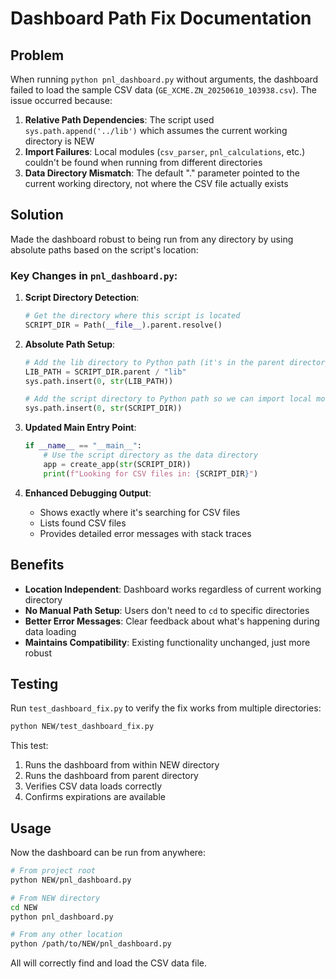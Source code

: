 # Dashboard Path Fix Documentation

## Problem
When running `python pnl_dashboard.py` without arguments, the dashboard failed to load the sample CSV data (`GE_XCME.ZN_20250610_103938.csv`). The issue occurred because:

1. **Relative Path Dependencies**: The script used `sys.path.append('../lib')` which assumes the current working directory is NEW
2. **Import Failures**: Local modules (`csv_parser`, `pnl_calculations`, etc.) couldn't be found when running from different directories
3. **Data Directory Mismatch**: The default "." parameter pointed to the current working directory, not where the CSV file actually exists

## Solution
Made the dashboard robust to being run from any directory by using absolute paths based on the script's location:

### Key Changes in `pnl_dashboard.py`:

1. **Script Directory Detection**:
   ```python
   # Get the directory where this script is located
   SCRIPT_DIR = Path(__file__).parent.resolve()
   ```

2. **Absolute Path Setup**:
   ```python
   # Add the lib directory to Python path (it's in the parent directory)
   LIB_PATH = SCRIPT_DIR.parent / "lib"
   sys.path.insert(0, str(LIB_PATH))
   
   # Add the script directory to Python path so we can import local modules
   sys.path.insert(0, str(SCRIPT_DIR))
   ```

3. **Updated Main Entry Point**:
   ```python
   if __name__ == "__main__":
       # Use the script directory as the data directory
       app = create_app(str(SCRIPT_DIR))
       print(f"Looking for CSV files in: {SCRIPT_DIR}")
   ```

4. **Enhanced Debugging Output**:
   - Shows exactly where it's searching for CSV files
   - Lists found CSV files
   - Provides detailed error messages with stack traces

## Benefits
- **Location Independent**: Dashboard works regardless of current working directory
- **No Manual Path Setup**: Users don't need to `cd` to specific directories
- **Better Error Messages**: Clear feedback about what's happening during data loading
- **Maintains Compatibility**: Existing functionality unchanged, just more robust

## Testing
Run `test_dashboard_fix.py` to verify the fix works from multiple directories:
```bash
python NEW/test_dashboard_fix.py
```

This test:
1. Runs the dashboard from within NEW directory
2. Runs the dashboard from parent directory  
3. Verifies CSV data loads correctly
4. Confirms expirations are available

## Usage
Now the dashboard can be run from anywhere:
```bash
# From project root
python NEW/pnl_dashboard.py

# From NEW directory
cd NEW
python pnl_dashboard.py

# From any other location
python /path/to/NEW/pnl_dashboard.py
```

All will correctly find and load the CSV data file. 